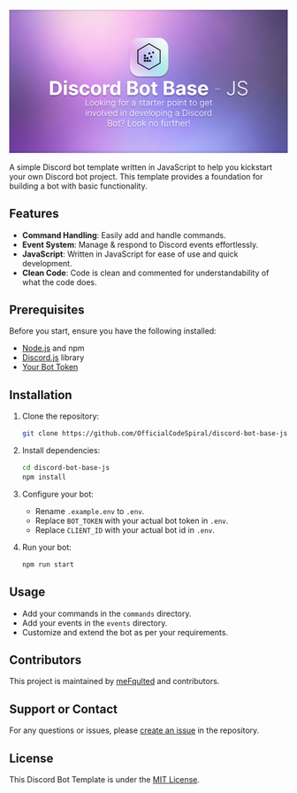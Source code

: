 ![Discord Bot Template JS Banner](https://github.com/OfficialCodeSpiral/discord-bot-base-js/blob/assets/CodeSpiral%20JS%20Bot.png)

A simple Discord bot template written in JavaScript to help you kickstart your own Discord bot project. This template provides a foundation for building a bot with basic functionality.

## Features

- **Command Handling**: Easily add and handle commands.
- **Event System**: Manage & respond to Discord events effortlessly.
- **JavaScript**: Written in JavaScript for ease of use and quick development.
- **Clean Code**: Code is clean and commented for understandability of what the code does.

## Prerequisites

Before you start, ensure you have the following installed:

- [Node.js](https://nodejs.org/) and npm
- [Discord.js](https://discord.js.org/) library
- [Your Bot Token](https://discord.com/developers/applications)

## Installation

1. Clone the repository:
   ```bash
   git clone https://github.com/OfficialCodeSpiral/discord-bot-base-js.git
   ```

2. Install dependencies:
   ```bash
   cd discord-bot-base-js
   npm install
   ```

3. Configure your bot:
   - Rename `.example.env` to `.env`.
   - Replace `BOT_TOKEN` with your actual bot token in `.env`.
   - Replace `CLIENT_ID` with your actual bot id in `.env`.

4. Run your bot:
   ```bash
   npm run start
   ```

## Usage

- Add your commands in the `commands` directory.
- Add your events in the `events` directory.
- Customize and extend the bot as per your requirements.

## Contributors

This project is maintained by [meFqulted](https://github.com/meFqulted) and contributors.

## Support or Contact

For any questions or issues, please [create an issue](https://github.com/OfficialCodeSpiral/discord-bot-base-js/issues) in the repository.

## License

This Discord Bot Template is under the [MIT License](https://github.com/OfficialCodeSpiral/discord-bot-base-js/blob/main/LICENSE).
